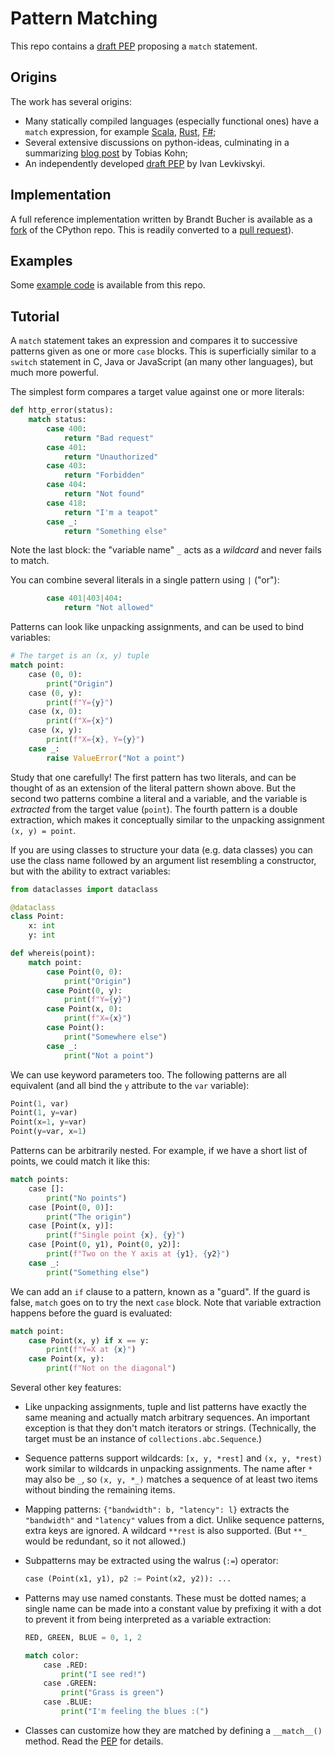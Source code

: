 # Pattern Matching

This repo contains a [draft PEP](pep-9999.rst) proposing a `match`
statement.

Origins
-------

The work has several origins:

- Many statically compiled languages (especially functional ones) have
  a `match` expression, for example
  [Scala](http://www.scala-lang.org/files/archive/spec/2.11/08-pattern-matching.html),
  [Rust](https://doc.rust-lang.org/reference/expressions/match-expr.html),
  [F#](https://docs.microsoft.com/en-us/dotnet/fsharp/language-reference/pattern-matching);
- Several extensive discussions on python-ideas, culminating in a
  summarizing
  [blog post](https://tobiaskohn.ch/index.php/2018/09/18/pattern-matching-syntax-in-python/)
  by Tobias Kohn;
- An independently developed [draft
  PEP](https://github.com/ilevkivskyi/peps/blob/pattern-matching/pep-9999.rst)
  by Ivan Levkivskyi.

Implementation
--------------

A full reference implementation written by Brandt Bucher is available
as a [fork]((https://github.com/brandtbucher/cpython/tree/patma)) of
the CPython repo.  This is readily converted to a [pull
request](https://github.com/brandtbucher/cpython/pull/2)).

Examples
--------

Some [example code](examples/) is available from this repo.

Tutorial
--------

A `match` statement takes an expression and compares it to successive
patterns given as one or more `case` blocks.  This is superficially
similar to a `switch` statement in C, Java or JavaScript (an many
other languages), but much more powerful.

The simplest form compares a target value against one or more literals:

```py
def http_error(status):
    match status:
        case 400:
            return "Bad request"
        case 401:
            return "Unauthorized"
        case 403:
            return "Forbidden"
        case 404:
            return "Not found"
        case 418:
            return "I'm a teapot"
        case _:
            return "Something else"
```

Note the last block: the "variable name" `_` acts as a *wildcard* and
never fails to match.

You can combine several literals in a single pattern using `|` ("or"):

```py
        case 401|403|404:
            return "Not allowed"
```

Patterns can look like unpacking assignments, and can be used to bind
variables:

```py
# The target is an (x, y) tuple
match point:
    case (0, 0):
        print("Origin")
    case (0, y):
        print(f"Y={y}")
    case (x, 0):
        print(f"X={x}")
    case (x, y):
        print(f"X={x}, Y={y}")
    case _:
        raise ValueError("Not a point")
```

Study that one carefully!  The first pattern has two literals, and can
be thought of as an extension of the literal pattern shown above.  But
the second two patterns combine a literal and a variable, and the
variable is *extracted* from the target value (`point`).  The fourth
pattern is a double extraction, which makes it conceptually similar to
the unpacking assignment `(x, y) = point`.

If you are using classes to structure your data (e.g. data classes)
you can use the class name followed by an argument list resembling a
constructor, but with the ability to extract variables:

```py
from dataclasses import dataclass

@dataclass
class Point:
    x: int
    y: int

def whereis(point):
    match point:
        case Point(0, 0):
            print("Origin")
        case Point(0, y):
            print(f"Y={y}")
        case Point(x, 0):
            print(f"X={x}")
        case Point():
            print("Somewhere else")
        case _:
            print("Not a point")
```

We can use keyword parameters too.  The following patterns are all
equivalent (and all bind the `y` attribute to the `var` variable):

```py
Point(1, var)
Point(1, y=var)
Point(x=1, y=var)
Point(y=var, x=1)
```

Patterns can be arbitrarily nested.  For example, if we have a short
list of points, we could match it like this:

```py
match points:
    case []:
        print("No points")
    case [Point(0, 0)]:
        print("The origin")
    case [Point(x, y)]:
        print(f"Single point {x}, {y}")
    case [Point(0, y1), Point(0, y2)]:
        print(f"Two on the Y axis at {y1}, {y2}")
    case _:
        print("Something else")
```

We can add an `if` clause to a pattern, known as a "guard".  If the
guard is false, `match` goes on to try the next `case` block.  Note
that variable extraction happens before the guard is evaluated:

```py
match point:
    case Point(x, y) if x == y:
        print(f"Y=X at {x}")
    case Point(x, y):
        print(f"Not on the diagonal")
```

Several other key features:

- Like unpacking assignments, tuple and list patterns have exactly the
  same meaning and actually match arbitrary sequences.  An important
  exception is that they don't match iterators or strings.
  (Technically, the target must be an instance of
  `collections.abc.Sequence`.)

- Sequence patterns support wildcards: `[x, y, *rest]` and `(x, y,
  *rest)` work similar to wildcards in unpacking assignments.  The
  name after `*` may also be `_`, so `(x, y, *_)` matches a sequence
  of at least two items without binding the remaining items.

- Mapping patterns: `{"bandwidth": b, "latency": l}` extracts the
  `"bandwidth"` and `"latency"` values from a dict.  Unlike sequence
  patterns, extra keys are ignored.  A wildcard `**rest` is also
  supported.  (But `**_` would be redundant, so it not allowed.)

- Subpatterns may be extracted using the walrus (`:=`) operator:

  ```py
  case (Point(x1, y1), p2 := Point(x2, y2)): ...
  ```

- Patterns may use named constants.  These must be dotted names; a
  single name can be made into a constant value by prefixing it with a
  dot to prevent it from being interpreted as a variable extraction:

  ```py
  RED, GREEN, BLUE = 0, 1, 2

  match color:
      case .RED:
          print("I see red!")
      case .GREEN:
          print("Grass is green")
      case .BLUE:
          print("I'm feeling the blues :(")
  ```

- Classes can customize how they are matched by defining a
  `__match__()` method.  Read the [PEP](pep-9999.rst) for details.
